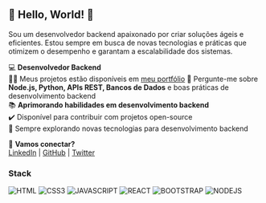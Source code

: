 ## 🚀 **Hello, World!** 👋  
Sou um desenvolvedor backend apaixonado por criar soluções ágeis e eficientes. Estou sempre em busca de novas tecnologias e práticas que otimizem o desempenho e garantam a escalabilidade dos sistemas.  

💻 **Desenvolvedor Backend**  
👨‍💻 Meus projetos estão disponíveis em [meu portfólio](https://pedromartinsdev.github.io/portfolio/)
💬 Pergunte-me sobre **Node.js, Python, APIs REST, Bancos de Dados** e boas práticas de desenvolvimento backend  
📚 **Aprimorando habilidades em desenvolvimento backend**  
✔️ Disponível para contribuir com projetos open-source  
🌱 Sempre explorando novas tecnologias para desenvolvimento backend  

🔗 **Vamos conectar?**  
[LinkedIn](https://www.linkedin.com/in/pedro-dev/) | [GitHub](https://github.com/pedromartinsdev) | [Twitter](https://x.com/pedromartinsdev)  


### Stack

![HTML](https://img.shields.io/badge/HTML5-E34F26.svg?style=for-the-badge&logo=HTML5&logoColor=white) ![CSS3](https://img.shields.io/badge/CSS3-1572B6.svg?style=for-the-badge&logo=CSS3&logoColor=white) ![JAVASCRIPT](https://img.shields.io/badge/JavaScript-F7DF1E.svg?style=for-the-badge&logo=JavaScript&logoColor=black)  ![REACT](https://img.shields.io/badge/React-61DAFB.svg?style=for-the-badge&logo=React&logoColor=black) ![BOOTSTRAP](https://img.shields.io/badge/Bootstrap-7952B3.svg?style=for-the-badge&logo=Bootstrap&logoColor=white) ![NODEJS](https://img.shields.io/badge/node.js-339933?style=for-the-badge&logo=Node.js&logoColor=white)
